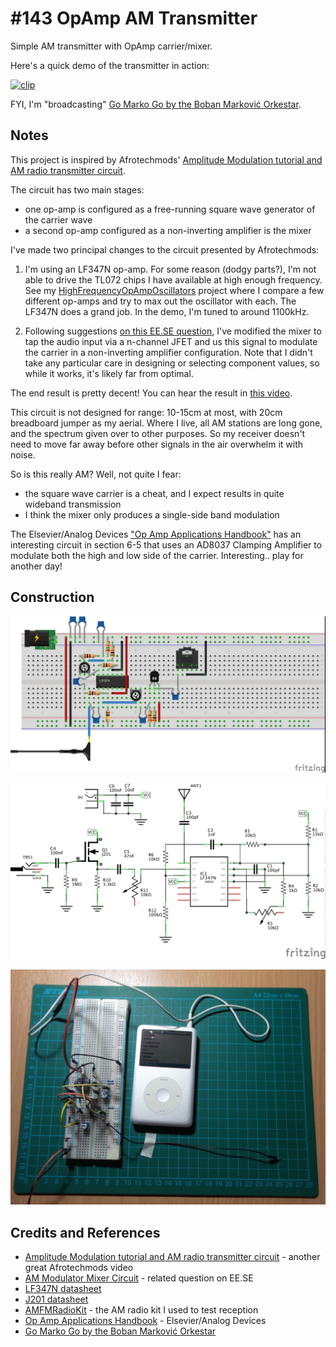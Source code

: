 # #143 OpAmp AM Transmitter

Simple AM transmitter with OpAmp carrier/mixer.

Here's a quick demo of the transmitter in action:

[![clip](https://img.youtube.com/vi/X9KKxh5PliQ/0.jpg)](https://www.youtube.com/watch?v=X9KKxh5PliQ)

FYI, I'm "broadcasting"
[Go Marko Go by the Boban Marković Orkestar](http://www.amazon.com/gp/product/B008AZYPYY/ref=as_li_tl?ie=UTF8&camp=1789&creative=390957&creativeASIN=B008AZYPYY&linkCode=as2&tag=itsaprli-20&linkId=65VCNMDL6DCRUFVI).

## Notes

This project is inspired by Afrotechmods'
[Amplitude Modulation tutorial and AM radio transmitter circuit](https://youtu.be/3I_e7gIyfQg).

The circuit has two main stages:

* one op-amp is configured as a free-running square wave generator of the carrier wave
* a second op-amp configured as a non-inverting amplifier is the mixer

I've made two principal changes to the circuit presented by Afrotechmods:

1. I'm using an LF347N op-amp. For some reason (dodgy parts?), I'm not able to drive the TL072 chips I have available at high enough frequency.
See my [HighFrequencyOpAmpOscillators](../../../Electronics101/Oscillators/HighFrequencyOpAmpOscillators) project where I compare a few different op-amps and try to max out the oscillator with each. The LF347N does a grand job. In the demo, I'm tuned to around 1100kHz.

2. Following suggestions [on this EE.SE question](http://electronics.stackexchange.com/questions/74351/am-modulator-mixer-circuit),
I've modified the mixer to tap the audio input via a n-channel JFET and us this signal to modulate the carrier in a non-inverting amplifier configuration.
Note that I didn't take any particular care in designing or selecting component values, so while it works, it's likely far from optimal.

The end result is pretty decent! You can hear the result in [this video](https://www.youtube.com/watch?v=X9KKxh5PliQ).

This circuit is not designed for range: 10-15cm at most, with 20cm breadboard jumper as my aerial.
Where I live, all AM stations are long gone, and the spectrum given over to other purposes.
So my receiver doesn't need to move far away before other signals in the air overwhelm it with noise.

So is this really AM? Well, not quite I fear:

* the square wave carrier is a cheat, and I expect results in quite wideband transmission
* I think the mixer only produces a single-side band modulation

The Elsevier/Analog Devices
["Op Amp Applications Handbook"](http://www.analog.com/library/analogDialogue/archives/39-05/op_amp_applications_handbook.html)
has an interesting circuit in section 6-5 that uses an AD8037 Clamping Amplifier to modulate both the high and low side of the carrier.
Interesting.. play for another day!

## Construction

![Breadboard](./assets/OpAmpTransmitter_bb.jpg?raw=true)

![The Schematic](./assets/OpAmpTransmitter_schematic.jpg?raw=true)

![The Build](./assets/OpAmpTransmitter_build.jpg?raw=true)

## Credits and References

* [Amplitude Modulation tutorial and AM radio transmitter circuit](https://youtu.be/3I_e7gIyfQg) - another great Afrotechmods video
* [AM Modulator Mixer Circuit](http://electronics.stackexchange.com/questions/74351/am-modulator-mixer-circuit) - related question on EE.SE
* [LF347N datasheet](https://www.futurlec.com/Linear/LF347N.shtml)
* [J201 datasheet](https://www.futurlec.com/Transistors/J201.shtml)
* [AMFMRadioKit](../../AMFMRadioKit) - the AM radio kit I used to test reception
* [Op Amp Applications Handbook](http://www.analog.com/library/analogDialogue/archives/39-05/op_amp_applications_handbook.html) - Elsevier/Analog Devices
* [Go Marko Go by the Boban Marković Orkestar](http://www.amazon.com/gp/product/B008AZYPYY/ref=as_li_tl?ie=UTF8&camp=1789&creative=390957&creativeASIN=B008AZYPYY&linkCode=as2&tag=itsaprli-20&linkId=65VCNMDL6DCRUFVI)
